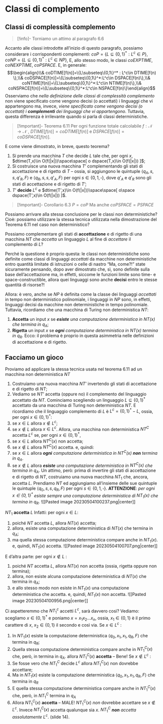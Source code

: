 # Classi di complemento
## Classi di complessità complemento
>[!info]- Torniamo un attimo al paragrafo 6.6

Accanto alle classi introdotte all’inizio di questo paragrafo, possiamo considerare i corrispondenti complementi:
$coP = \{L\subseteq\{0,1\}^*:L^c\in P \}$, 
$coNP = \{L\subseteq\{0,1\}^*:L^c\in NP \}$, 
E, allo stesso modo, le classi
$coEXPTIME$, $coNEXPTIME$, $coPSPACE$.
E, in generale: $$\begin{align}\\& coDTIME[f(n)]=\{L\subseteq\{0,1\}^* : L^c\in DTIME[f(n) \},\\& 		  							   	coDSPACE[f(n)]=\{L\subseteq\{0,1\}^*:L^c\in DSPACE[f(n)\},\\& coNTIME[f(n)]=\{L\subseteq\{0,1\}^*:L^c\in NTIME[f(n)\},\\& coNSPACE[f(n)]=\{L\subseteq\{0,1\}^*:L^c\in NSPACE[f(n)\}\end{align}$$
Osserviamo che *nella definizione delle classi di complessità complemento* non viene specificato come vengono decisi (o accettati) i linguaggi che vi appartengono ma, invece, *viene specificato come vengono decisi (o accettati) i **complementi** dei linguaggi che vi appartengono*.
Tuttavia, questa differenza è irrilevante quando si parla di classi deterministiche.
>[!important]- Teorema 6.11 
>Per ogni funzione totale calcolabile $f:\mathcal N\rightarrow\mathcal N$ ,
>$DTIME[ f (n)] = coDTIME[f (n)]$ e  $DSPACE[ f (n)] = coDSPACE[f (n)]$.

E come viene dimostrato, in breve, questo teorema?
1. Si prende una macchina $T$ che decide $L$ tale che, per ogni $x$, $dtime(T,x)\in O(f(|x|))\space\space[ o dspace(T,x)\in O(f(|x|)) ]$;
2. Si costruisce una nuova macchina $T’$ complementando gli stati di accettazione e di rigetto di $T$ – ossia, si aggiungono le quintuple $\langle q_A, s, s, q’_R , F\rangle$ e $\langle q_R, s, s, q’_A , F\rangle$  per ogni $s\in\{0,1,\square\}$, dove $q’_A$ e $q’_R$ sono gli stati di accettazione e di rigetto di $T’$;
3. $T’$ **decide** $L^c$ e $dtime(T’,x)\in O(f(|x|))\space\space[ o\space dspace(T’,x)\in O(f(|x|)) ]$.
>[!important]- Corollario 6.3
>$P=coP$
>Ma anche $coPSPACE=PSPACE$

Possiamo arrivare alla stessa conclusione per le classi non deterministiche?
Cioè: possiamo utilizzare la stessa tecnica utilizzata nella dimostrazione del Teorema 6.11 nel caso non deterministico?

Possiamo complementare gli stati di **accettazione** e di rigetto di una macchina $NT$ che *accetta* un linguaggio $L$ al fine di *accettare* il complemento di $L$?

Perché la questione è proprio questa: le classi non deterministiche sono definite come classi di linguaggi *accettati* da macchine non deterministiche entro quantità limitate di istruzioni o celle di nastro
“Ma, come?!” state sicuramente pensando, dopo aver dimostrato che, sì, sono definite sulla base dell’accettazione ma, in effetti, siccome le funzioni limite sono time- e space-constructible, allora quei linguaggi sono anche **decisi** entro le stesse quantità di risorse?!

Allora: è vero, anche se $NP$ è definita come la classe dei linguaggi *accettati* in tempo non deterministico polinomiale, i linguaggi in $NP$ sono, in effetti, linguaggi decisi da macchine non deterministiche in tempo polinomiale.
Tuttavia, ricordiamo che una macchina di Turing non deterministica $NT$:
1. **Accetta** un input $x$ se ***esiste** una computazione deterministica in $NT(x)$ che termina in $q_A$*;
2. **Rigetta** un input $x$ se ***ogni** computazione deterministica in $NT(x)$ termina in $q_R$*.
Ecco: il problema è proprio in questa asimmetria nelle definizioni di accettazione e di rigetto.
## Facciamo un gioco
Proviamo ad applicare la stessa tecnica usata nel teorema 6.11 ad un macchina non deterministica $NT$
1. Costruiamo una nuova macchina $NT’$ invertendo gli stati di accettazione e di rigetto di $NT$;
2. Vediamo se $NT’$ accetta (oppure no) il complemento del linguaggio accettato da $NT$.
Cominciamo scegliendo un linguaggio $L\subseteq\{0,1\}^*$ accettato da una macchina di Turing non deterministica $NT$.
E ricordiamo che il linguaggio complemento di $L$ è $L^c = \{0,1\}^*- L$, ossia, per ogni $x\in\{0,1\}^*$:
1. se $x\in L$ allora $x\not\in L^c$;
2. se $x\not\in L$ allora $x\in L^c$.
Allora, una macchina non deterministica $NT^C$ accetta $L^c$ se, per ogni $x\in\{0,1\}^*$,
1. se $x\in L$ allora $NT^C(x)$ non accetta;
2. se $x\not\in L$ allora $NT^C(x)$ accetta.
e, quindi:
1. se $x\in L$ allora ***ogni** computazione deterministica in $NT^C(x)$ **non** termina in $q_A$*.
2. se $x\not\in L$ allora ***esiste** una computazione deterministica in $NT^C(x)$ che termina in $q_A$*.
Un attimo, però: prima di invertire gli stati di accettazione e di rigetto di $NT$, costruiamo una nuova macchina $NT_1$ che, ancora, accetta $L$.
Prendiamo $NT$ ed aggiungiamo all’insieme delle sue quintuple le quintuple $\langle q_0, s, s, q_R , F\rangle$ per ogni $s\in\{0,1,\square\}$.
**ATTENZIONE**: *per ogni $x\in\{0,1\}^*$ esiste sempre una computazione deterministica di $NT_1(x)$ che termina in $q_R$*.
![[Pasted image 20230504100237.png|center]]

$NT_1$ **accetta** $L$ 
Infatti: per ogni $x\in L$: 
1. poiché $NT$ accetta $L$, allora $NT(x)$ accetta; 
2. allora, esiste una computazione deterministica di $NT(x)$ che termina in $q_A$;
3. ma quella stessa computazione deterministica compare anche in $NT_1(x)$. 
e, quindi, $NT_1(x)$ accetta.
![[Pasted image 20230504100707.png|center]]

E d’altra parte: per ogni $x\not\in L$ :
1. poiché $NT$ accetta $L$, allora $NT(x)$ non accetta (ossia, rigetta oppure non termina);
2. allora, non esiste alcuna computazione deterministica di $NT(x)$ che termina in $q_A$;
3. e allo stesso modo non esiste in $NT_1(x)$ una computazione deterministica che accetta.
e, quindi, $NT_1(x)$ non accetta.
![[Pasted image 20230504100956.png|center]]

Ci aspetteremmo che $NT_1^c$ accetti $L^c$, sarà davvero così?
Vediamo: scegliamo $x\in\{0,1\}^*$ e poniamo $x=x_1x_2... x_n$, ossia, $x_1\in\{0,1\}$ è il primo carattere di $x$, $x_2\in\{0,1\}$ il secondo e così via.
Se $x\in L^c$ :
1. In $NT_1(x)$ esiste la computazione deterministica $\langle q_0, x_1, x_1, q_R , F\rangle$ che termina in $q_R$;
2. Quella stessa computazione deterministica compare anche in $NT_1^C(x)$  che, però, in  termina in $q_A$.
allora $NT_1^C(x)$ **accetta** – Bene!
Se $x\not\in L^c$ :
1. Se fosse vero che $NT_1^C$ decide $L^c$ allora $NT_1^C(x)$ non dovrebbe accettare; 
2. Ma in $NT_1(x)$ esiste la computazione deterministica $\langle q_0, x_1, x_1, q_R , F\rangle$ che termina in $q_R$
3. E quella stessa computazione deterministica compare anche in $NT_1^C(x)$ che, però, in $NT_1^C$ termina in $q_A$
4. Allora $NT_1^C(x)$ **accetta** – MALE! $NT_1^C(x)$ *non* dovrebbe accettare se $x\not\in L^c$.
Invece $NT_1^C(x)$ accetta qualunque sia $x$. $NT_1^C$ ***non** accetta assolutamente $L^c$*.
(slide 14).
